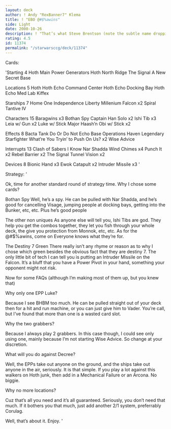 ```yaml
---
layout: deck
author: ! Andy "RexBanner7" Klema
title: ! "EBO @#$%awins"
side: Light
date: 2000-10-26
description: ! "That’s what Steve Brentson (note the subtle name dropping) called it, so that’s what I’m calling it. (Whiter Shadow my ass)"
rating: 4.5
id: 11374
permalink: "/starwarsccg/deck/11374"
---
```

Cards: 

'Starting 4
Hoth Main Power Generators
Hoth North Ridge
The Signal
A New Secret Base

Locations 5
Hoth
Hoth Echo Command Center
Hoth Echo Docking Bay
Hoth Echo Med Lab
Kiffex

Starships 7
Home One
Independence
Liberty
Millenium Falcon x2
Spiral
Tantive IV

Characters 15
Baragwins x3
Bothan Spy
Captain Han Solo x2
Ishi Tib x3
Leia w/ Gun x2
Luke w/ Stick
Major Haash’n
Obi w/ Stick x2

Effects 8
Bacta Tank
Do Or Do Not
Echo Base Operations
Haven
Legendary Starfighter
What’re You Tryin’ to Push On Us? x2
Wise Advice

Interrupts 13
Clash of Sabers
I Know
Nar Shadda Wind Chimes x4
Punch It x2
Rebel Barrier x2
The Signal
Tunnel Vision x2

Devices 8
Bionic Hand x3
Ewok Catapult x2
Intruder Missile x3 '

Strategy: '

Ok, time for another standard round of strategy time. Why I chose some cards?

Bothan Spy Well, he’s a spy. He can be pulled with Nar Shadda, and he’s good for cancelling Visage, jumping people at docking bays, getting into the Bunker, etc, etc. Plus he’s good people

The other non uniques As anyone else will tell you, Ishi Tibs are god. They help you get the combos together, they let you fish through your whole deck, the give you protection from Monnok, etc, etc. As for the @#$%awins, come on Everyone knows what they’re for.

The Destiny 7 Green There really isn’t any rhyme or reason as to why I chose which green besides the obvious fact that they are destiny 7. The only little bit of tech I can tell you is putting an Intruder Missile on the Falcon. It’s a bluff that you have a Power Pivot in your hand, something your opponent might not risk.

Now for some FAQs (although I’m making most of them up, but you knew that)

Why only one EPP Luke?

Because I see BHBM too much. He can be pulled straight out of your deck then for a hit and run machine, or you can just give him to Vader. You’re call, but I’ve found that more than one is a wasted card slot.

Why the two grabbers?

Because I always play 2 grabbers. In this case though, I could see only using one, mainly because I’m not starting Wise Advice. So change at your discretion.

What will you do against Decree?

Well, the EPPs take out anyone on the ground, and the ships take out anyone in the air, seriously. It is that simple. If you play a lot against this walkers on Hoth junk, then add in a Mechanical Failure or an Arcona. No biggie.

Why no more locations?

Cuz that’s all you need and it’s all guaranteed. Seriously, you don’t need that much. If it bothers you that much, just add another 2/1 system, preferrably Corulag.

Well, that’s about it. Enjoy. '
